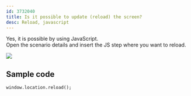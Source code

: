 ```yaml
---
id: 3732040
title: Is it possible to update (reload) the screen?
desc: Reload, javascript
---
```


Yes, it is possible by using JavaScript. <br>Open the scenario details and insert the JS step where you want to reload.

![](https://downloads.intercomcdn.com/i/o/186694346/3aeca0a93afb36ca55dcf4e4/_2019-09-25_2.01.22+%284%29.png)

## Sample code

```
window.location.reload();
```
